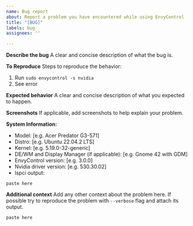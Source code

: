 ```yaml
---
name: Bug report
about: Report a problem you have encountered while using EnvyControl
title: "[BUG]"
labels: bug
assignees: ''

---
```


**Describe the bug**
A clear and concise description of what the bug is.

**To Reproduce**
Steps to reproduce the behavior:
1. Run `sudo envycontrol -s nvidia`
2. See error

**Expected behavior**
A clear and concise description of what you expected to happen.

**Screenshots**
If applicable, add screenshots to help explain your problem.

**System Information:**
 - Model: [e.g. Acer Predator G3-571]
 - Distro: [e.g. Ubuntu 22.04.2 LTS]
 - Kernel: [e.g. 5.19.0-32-generic]
 - DE/WM and Display Manager (if applicable): [e.g. Gnome 42 with GDM]
 - EnvyControl version: [e.g. 3.0.0]
 - Nvidia driver version: [e.g. 530.30.02]
 - lspci output:
```
paste here
```

**Additional context**
Add any other context about the problem here. If possible try to reproduce the problem with `--verbose` flag and attach its output.

```
paste here
```
